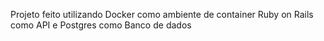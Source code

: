 Projeto feito utilizando Docker como ambiente de container 
Ruby on Rails como API 
e Postgres como Banco de dados